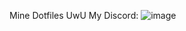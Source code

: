 Mine Dotfiles UwU
My Discord:
![image](https://user-images.githubusercontent.com/93195319/161822175-0e1f9da3-42ad-4d91-ae63-b15015b0bcc2.png)
